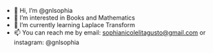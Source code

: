 - 👋 Hi, I’m @gnlsophia
- 👀 I’m interested in Books and Mathematics
- 🌱 I’m currently learning Laplace Transform
- 📫 You can reach me by email: sophianicolelitagusto@gmail.com or instagram: @gnlsophia

<!---
gnlsophia/gnlsophia is a ✨ special ✨ repository because its `README.md` (this file) appears on your GitHub profile.
You can click the Preview link to take a look at your changes.
--->
